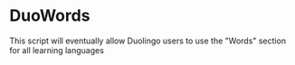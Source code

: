 # DuoWords
This script will eventually allow Duolingo users to use the "Words" section for all learning languages
